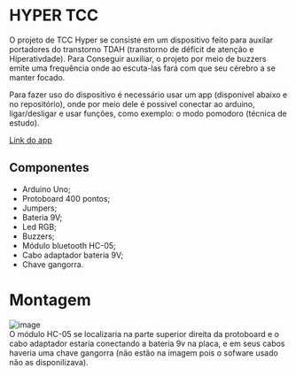 # HYPER TCC
O projeto de TCC Hyper se consiste em um dispositivo feito para auxilar portadores do transtorno TDAH (transtorno de déficit de atenção e Hiperativdade). 
Para Conseguir auxiliar, o projeto por meio de buzzers emite uma frequência onde ao escuta-las fará com que seu cérebro a se manter focado.

Para fazer uso do dispositivo é necessário usar um app (disponivel abaixo e no repositório), onde por meio dele é possivel conectar ao arduino, ligar/desligar e usar funções, como exemplo: o modo pomodoro (técnica de estudo).

[Link do app](https://gallery.appinventor.mit.edu/?galleryid=b7dcb795-d20d-4a6c-bb95-8b11fa859fe2)


## Componentes
- Arduino Uno;
- Protoboard 400 pontos;
- Jumpers;
- Bateria 9V;
- Led RGB;
- Buzzers;
- Módulo bluetooth HC-05;
- Cabo adaptador bateria 9V;
- Chave gangorra.

# Montagem
![image](https://github.com/Confras14/Hyper-TCC/assets/82923285/2d3a67bb-5125-4a49-8a82-8a7dd461e183) <br>
O módulo HC-05 se localizaria na parte superior direita da protoboard e o cabo adaptador estaria conectando a bateria 9v na placa, e em seus cabos haveria uma chave gangorra (não estão na imagem pois o sofware usado não as disponilizava).

